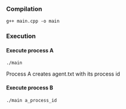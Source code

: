 ### Compilation
```
g++ main.cpp -o main
```

### Execution

#### Execute process A
```
./main
```
Process A creates agent.txt with its process id

#### Execute process B

```
./main a_process_id
```
